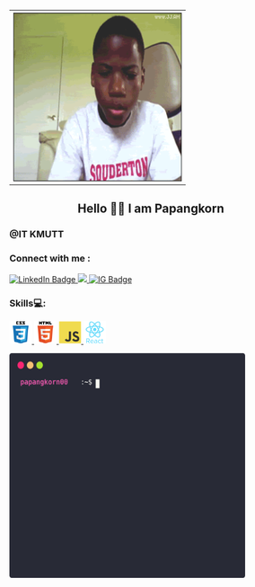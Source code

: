 
<table align=center>
  <th>
    <img src="images/2.gif" height="300" width="300">
  </th>
</table>
  
<h2 align="center">Hello 👋👋 I am Papangkorn </h2>
<h3>@IT KMUTT</h3>



<h3 align="left"> Connect with me :</h3>
<div id="badges">
  <a href="https://www.linkedin.com/in/papangkorn-kijsakulrat-6239a7250/">
    <img src="https://img.shields.io/badge/LinkedIn-blue?style=for-the-badge&logo=linkedin&logoColor=white" alt="LinkedIn Badge" target="_blank"/>
  </a>
  <a href="https://www.facebook.com/pmmpppppp/">
    <img src="https://img.shields.io/badge/Facebook-1877F2?style=for-the-badge&logo=facebook&logoColor=white"/>
  </a>
  <a href="https://www.instagram.com/papaangkorn/">
    <img src="https://img.shields.io/badge/Instagram-E4405F?style=for-the-badge&logo=instagram&logoColor=white" alt="IG Badge"/>
  </a>
</div>



<h3 align="left">Skills💻:</h3>
<p align="left"> <a href="https://www.w3schools.com/css/" target="_blank" rel="noreferrer"> <img src="https://raw.githubusercontent.com/devicons/devicon/master/icons/css3/css3-original-wordmark.svg" alt="css3" width="40" height="40"/> </a> <a href="https://www.w3.org/html/" target="_blank" rel="noreferrer"> <img src="https://raw.githubusercontent.com/devicons/devicon/master/icons/html5/html5-original-wordmark.svg" alt="html5" width="40" height="40"/> </a> <a href="https://developer.mozilla.org/en-US/docs/Web/JavaScript" target="_blank" rel="noreferrer"> <img src="https://raw.githubusercontent.com/devicons/devicon/master/icons/javascript/javascript-original.svg" alt="javascript" width="40" height="40"/> </a> <a href="https://reactjs.org/" target="_blank" rel="noreferrer"> <img src="https://raw.githubusercontent.com/devicons/devicon/master/icons/react/react-original-wordmark.svg" alt="react" width="40" height="40"/> </a> </p>










<p> <img width="420"  height="400" alt="Github_Stats" src="https://raw.githubusercontent.com/papangkorn00/Template_Stats/1ab8b98f965718c335ba83a702e7b2d95fb0f249/github_stats.svg"</img></p>
